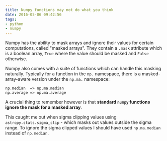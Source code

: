 ```yaml
---
title: Numpy functions may not do what you think
date: 2016-05-06 09:42:56
tags:
- python
- numpy
---
```


Numpy has the ability to mask arrays and ignore their values for certain computations, called "masked arrays". They contain a `.mask` attribute which is a boolean array, `True` where the value should be masked and `False` otherwise.

Numpy also comes with a suite of functions which can handle this masking naturally. Typically for a function in the `np.` namespace, there is a masked-array-aware version under the `np.ma.` namespace:

```
np.median  => np.ma.median
np.average => np.ma.average
```

A crucial thing to remember however is that **standard `numpy` functions ignore the mask for a masked array**.

This caught me out when sigma clipping values using `astropy.stats.sigma_clip` - which masks out values outside the sigma range. To ignore the sigma clipped values I should have used `np.ma.median` instead of `np.median`.
